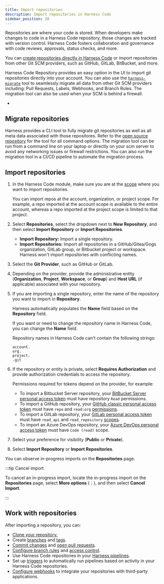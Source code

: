 ```yaml
---
title: Import repositories
description: Import repositories in Harness Code
sidebar_position: 20
---
```


Repositories are where your code is stored. When developers make changes to code in a Harness Code repository, those changes are tracked with version control. Harness Code fosters collaboration and governance with code reviews, approvals, status checks, and more.

You can [create repositories directly in Harness Code](./create-repo.md) or import repositories from other Git SCM providers, such as GitHub, GitLab, BitBucket, and more. 

Harness Code Repository provides an easy option in the UI to import git repositories directly into your account. You can also use the [`harness-migrate`](https://github.com/harness/harness-migrate) tool to seamlessly migrate all data from other Git SCM providers including: Pull Requests, Labels, Webhooks, and Branch Rules. The migration tool can also be used when your SCM is behind a firewall.

- 

## Migrate repositories
Harness provides a CLI tool to fully migrate git repositories as well as all meta data associated with those repositores. Refer to the [open source repository](https://github.com/harness/harness-migrate) for the tool for all command options. The migration tool can be run from a command line on your laptop or directly on your scm server to avoid any networking issues or firewall restrictions. You can also run the migration tool in a CI/CD pipeline to automate the migration process.

## Import repositories

1. In the Harness Code module, make sure you are at the [scope](/docs/platform/role-based-access-control/rbac-in-harness.md#permissions-hierarchy-scopes) where you want to import repositories.

   You can import repos at the account, organization, or project scope. For example, a repo imported at the account scope is available to the entire account, whereas a repo imported at the project scope is limited to that project.

2. Select **Repositories**, select the dropdown next to **New Repository**, and then select **Import Repository** or **Import Repositories**.
   * **Import Repository:** Import a single repository.
   * **Import Repositories:** Import all repositories in a GitHub/Gitea/Gogs organization, GitLab group, or Bitbucket project or workspace. Harness won't import repositories with conflicting names.
3. Select the **Git Provider**, such as GitHub or GitLab.
4. Depending on the provider, provide the administrative entity (**Organization**, **Project**, **Workspace**, or **Group**) and **Host URL** (if applicable) associated with your repository.
5. If you are importing a single repository, enter the name of the repository you want to import in **Repository**.

   Harness automatically populates the **Name** field based on the **Repository** field.

   If you want or need to change the repository name in Harness Code, you can change the **Name** field.

   Repository names in Harness Code can't contain the following strings:

   ```
   account.
   org.
   project.
   .git
   ```

6. If the repository or entity is private, select **Requires Authorization** and provide authorization credentials to access the repository.

   Permissions required for tokens depend on the provider, for example:

   * To import a Bitbucket Server repository, your [BitBucket Server personal access token](https://confluence.atlassian.com/bitbucketserver072/personal-access-tokens-1005335924.html) must have repository `Read` permissions.
   * To import a GitHub repository, your [GitHub classic personal access token](https://docs.github.com/en/authentication/keeping-your-account-and-data-secure/managing-your-personal-access-tokens#personal-access-tokens-classic) must have `repo` and `read:org` [permissions](https://docs.github.com/en/apps/oauth-apps/building-oauth-apps/scopes-for-oauth-apps#available-scopes).
   * To import a GitLab repository, your [GitLab personal access token](https://docs.gitlab.com/ee/user/profile/personal_access_tokens.html#create-a-personal-access-token) must have `read_api` and `read_repository` [scopes](https://docs.gitlab.com/ee/user/profile/personal_access_tokens.html#personal-access-token-scopes).
   * To import an Azure DevOps repository, your [Azure DevOps personal access token](https://learn.microsoft.com/en-us/azure/devops/organizations/accounts/use-personal-access-tokens-to-authenticate) must have `Code (read)` scope.

7. Select your preference for visibility (**Public** or **Private**).
8. Select **Import Repository** or **Import Repositories**.

You can observe in-progress imports on the **Repositories** page.

:::tip Cancel import

To cancel an in-progress import, locate the in-progress import on the **Repositories** page, select **More options** (&vellip;), and then select **Cancel Import**.

:::

## Work with repositories

After importing a repository, you can:

* [Clone your repository.](../work-in-repos/clone-repos.md)
* Create [branches](../work-in-repos/branch.md) and [tags](../work-in-repos/tag.md).
* [Commit changes](../work-in-repos/commit.md) and [open pull requests](/docs/category/pull-requests).
* [Configure branch rules](./rules.md) and [access control](/docs/code-repository/get-started/onboarding-guide.md#manage-access).
* Use Harness Code repositories in your [Harness pipelines](../pipelines/codebase-from-harness-code.md).
* Set up [triggers](../pipelines/code-triggers.md) to automatically run pipelines based on activity in your Harness Code repositories.
* [Configure webhooks](./webhooks.md) to integrate your repositories with third-party applications.
